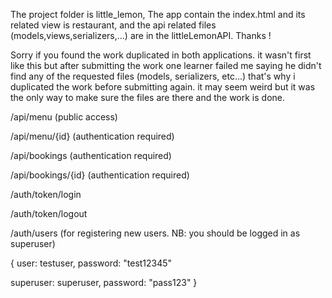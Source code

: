 The project folder is little_lemon, The app contain the index.html and its related view is restaurant, and the api related files (models,views,serializers,...) are in the littleLemonAPI. Thanks !

Sorry if you found the work duplicated in both applications. it wasn't first like this but after submitting the work one learner failed me saying he didn't find any of the requested files (models, serializers, etc...) that's why i duplicated the work before submitting again. it may seem weird but it was the only way to make sure the files are there and the work is done.

/api/menu (public access)

/api/menu/{id} (authentication required)

/api/bookings (authentication required)

/api/bookings/{id} (authentication required)

/auth/token/login

/auth/token/logout

/auth/users (for registering new users. NB: you should be logged in as superuser)

{
user: testuser, password: "test12345"

superuser: superuser, password: "pass123"
}
